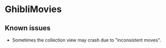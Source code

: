 #  GhibliMovies

## Known issues

* Sometimes the collection view may crash due to "inconsistent moves".
